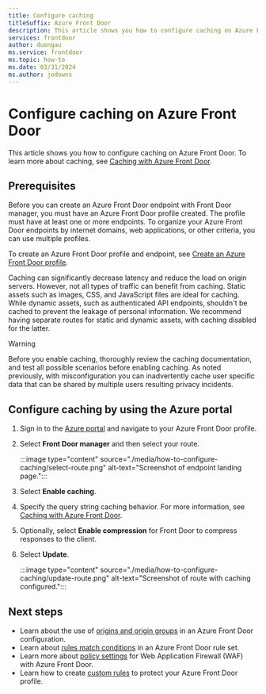 ```yaml
---
title: Configure caching
titleSuffix: Azure Front Door
description: This article shows you how to configure caching on Azure Front Door.
services: frontdoor
author: duongau
ms.service: frontdoor
ms.topic: how-to
ms.date: 03/31/2024
ms.author: jodowns
---
```


# Configure caching on Azure Front Door

This article shows you how to configure caching on Azure Front Door. To learn more about caching, see [Caching with Azure Front Door](front-door-caching.md).

## Prerequisites

Before you can create an Azure Front Door endpoint with Front Door manager, you must have an Azure Front Door profile created. The profile must have at least one or more endpoints. To organize your Azure Front Door endpoints by internet domains, web applications, or other criteria, you can use multiple profiles. 

To create an Azure Front Door profile and endpoint, see [Create an Azure Front Door profile](create-front-door-portal.md).

Caching can significantly decrease latency and reduce the load on origin servers. However, not all types of traffic can benefit from caching. Static assets such as images, CSS, and JavaScript files are ideal for caching. While dynamic assets, such as authenticated API endpoints, shouldn't be cached to prevent the leakage of personal information. We recommend having separate routes for static and dynamic assets, with caching disabled for the latter. 

> [!WARNING]
> Before you enable caching, thoroughly review the caching documentation, and test all possible scenarios before enabling caching. As noted previously, with misconfiguration you can inadvertently cache user specific data that can be shared by multiple users resulting privacy incidents.

## Configure caching by using the Azure portal

1. Sign in to the [Azure portal](https://portal.azure.com?azure-portal=true) and navigate to your Azure Front Door profile.

1. Select **Front Door manager** and then select your route.
   
    :::image type="content" source="./media/how-to-configure-caching/select-route.png" alt-text="Screenshot of endpoint landing page.":::

1. Select **Enable caching**.

1. Specify the query string caching behavior. For more information, see [Caching with Azure Front Door](front-door-caching.md#query-string-behavior).

1. Optionally, select **Enable compression** for Front Door to compress responses to the client.

1. Select **Update**.

    :::image type="content" source="./media/how-to-configure-caching/update-route.png" alt-text="Screenshot of route with caching configured.":::

## Next steps

* Learn about the use of [origins and origin groups](origin.md) in an Azure Front Door configuration.
* Learn about [rules match conditions](rules-match-conditions.md) in an Azure Front Door rule set.
* Learn more about [policy settings](../web-application-firewall/afds/waf-front-door-policy-settings.md) for Web Application Firewall (WAF) with Azure Front Door.
* Learn how to create [custom rules](../web-application-firewall/afds/waf-front-door-custom-rules.md) to protect your Azure Front Door profile.
